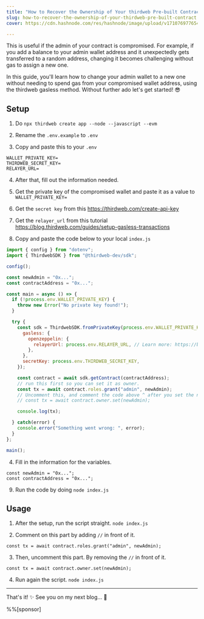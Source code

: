 ```yaml
---
title: "How to Recover the Ownership of Your thirdweb Pre-built Contract?"
slug: how-to-recover-the-ownership-of-your-thirdweb-pre-built-contract
cover: https://cdn.hashnode.com/res/hashnode/image/upload/v1710769776549/07edfd35-0d54-4b8c-af40-aa63f071f06e.jpeg

---
```


This is useful if the admin of your contract is compromised. For example, if you add a balance to your admin wallet address and it unexpectedly gets transferred to a random address, changing it becomes challenging without gas to assign a new one.

In this guide, you'll learn how to change your admin wallet to a new one without needing to spend gas from your compromised wallet address, using the thirdweb gasless method. Without further ado let's get started! 😎

## Setup

1. Do `npx thirdweb create app --node --javascript --evm`
    
2. Rename the `.env.example` to `.env`
    
3. Copy and paste this to your `.env`
    

```plaintext
WALLET_PRIVATE_KEY=
THIRDWEB_SECRET_KEY=
RELAYER_URL=
```

4. After that, fill out the information needed.
    
5. Get the private key of the compromised wallet and paste it as a value to `WALLET_PRIVATE_KEY=`
    
6. Get the `secret key` from this https://thirdweb.com/create-api-key
    
7. Get the `relayer_url` from this tutorial https://blog.thirdweb.com/guides/setup-gasless-transactions
    
8. Copy and paste the code below to your local `index.js`
    

```javascript
import { config } from "dotenv";
import { ThirdwebSDK } from "@thirdweb-dev/sdk";

config();

const newAdmin = "0x...";
const contractAddress = "0x...";

const main = async () => {
  if (!process.env.WALLET_PRIVATE_KEY) {
    throw new Error("No private key found!");
  }

  try {
    const sdk = ThirdwebSDK.fromPrivateKey(process.env.WALLET_PRIVATE_KEY, 'polygon', {
      gasless: {
        openzeppelin: {
          relayerUrl: process.env.RELAYER_URL, // Learn more: https://blog.thirdweb.com/guides/setup-gasless-transactions/
        },
      },
      secretKey: process.env.THIRDWEB_SECRET_KEY,
    });

    const contract = await sdk.getContract(contractAddress);
    // run this first so you can set it as owner.
    const tx = await contract.roles.grant("admin", newAdmin);
    // Uncomment this, and comment the code above ^ after you set the newAdmin as admin.
    // const tx = await contract.owner.set(newAdmin);

    console.log(tx);

  } catch(error) {
    console.error("Something went wrong: ", error);
  }
};

main();
```

4. Fill in the information for the variables.
    

```plaintext
const newAdmin = "0x...";
const contractAddress = "0x...";
```

9. Run the code by doing `node index.js`
    

## Usage

1. After the setup, run the script straight. `node index.js`
    
2. Comment on this part by adding `//` in front of it.
    

```plaintext
const tx = await contract.roles.grant("admin", newAdmin);
```

3. Then, uncomment this part. By removing the `//` in front of it.
    

```plaintext
const tx = await contract.owner.set(newAdmin);
```

4. Run again the script. `node index.js`
    

---

That's it! ✨ See you on my next blog... 💖

%%[sponsor]
